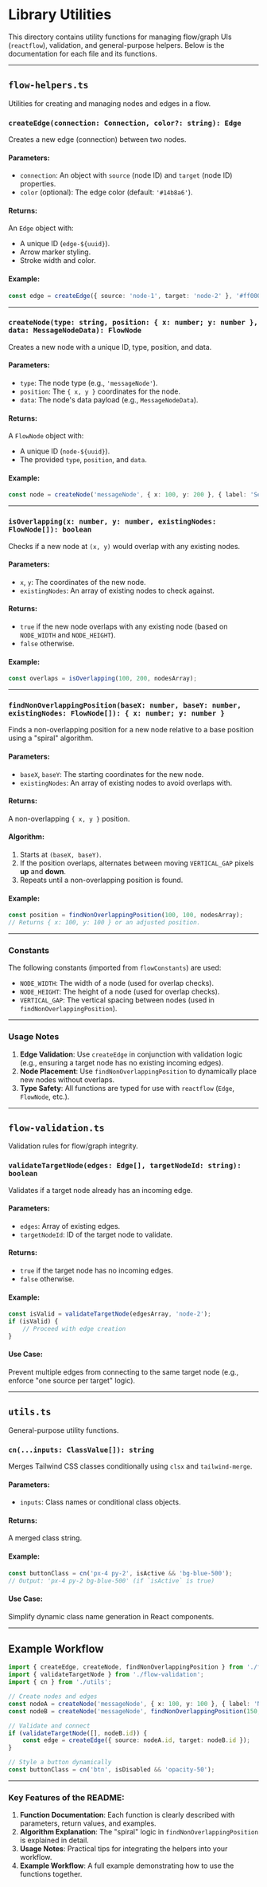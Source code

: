 # Library Utilities

This directory contains utility functions for managing flow/graph UIs (`reactflow`), validation, and general-purpose helpers. Below is the documentation for each file and its functions.

---

## `flow-helpers.ts`
Utilities for creating and managing nodes and edges in a flow.

### `createEdge(connection: Connection, color?: string): Edge`
Creates a new edge (connection) between two nodes.

#### Parameters:
- `connection`: An object with `source` (node ID) and `target` (node ID) properties.
- `color` (optional): The edge color (default: `'#14b8a6'`).

#### Returns:
An `Edge` object with:
- A unique ID (`edge-${uuid}`).
- Arrow marker styling.
- Stroke width and color.

#### Example:
```typescript
const edge = createEdge({ source: 'node-1', target: 'node-2' }, '#ff0000');
```

---

### `createNode(type: string, position: { x: number; y: number }, data: MessageNodeData): FlowNode`
Creates a new node with a unique ID, type, position, and data.

#### Parameters:
- `type`: The node type (e.g., `'messageNode'`).
- `position`: The `{ x, y }` coordinates for the node.
- `data`: The node's data payload (e.g., `MessageNodeData`).

#### Returns:
A `FlowNode` object with:
- A unique ID (`node-${uuid}`).
- The provided `type`, `position`, and `data`.

#### Example:
```typescript
const node = createNode('messageNode', { x: 100, y: 200 }, { label: 'Send Message', text: 'Hello!' });
```

---

### `isOverlapping(x: number, y: number, existingNodes: FlowNode[]): boolean`
Checks if a new node at `(x, y)` would overlap with any existing nodes.

#### Parameters:
- `x`, `y`: The coordinates of the new node.
- `existingNodes`: An array of existing nodes to check against.

#### Returns:
- `true` if the new node overlaps with any existing node (based on `NODE_WIDTH` and `NODE_HEIGHT`).
- `false` otherwise.

#### Example:
```typescript
const overlaps = isOverlapping(100, 200, nodesArray);
```

---

### `findNonOverlappingPosition(baseX: number, baseY: number, existingNodes: FlowNode[]): { x: number; y: number }`
Finds a non-overlapping position for a new node relative to a base position using a "spiral" algorithm.

#### Parameters:
- `baseX`, `baseY`: The starting coordinates for the new node.
- `existingNodes`: An array of existing nodes to avoid overlaps with.

#### Returns:
A non-overlapping `{ x, y }` position.

#### Algorithm:
1. Starts at `(baseX, baseY)`.
2. If the position overlaps, alternates between moving `VERTICAL_GAP` pixels **up** and **down**.
3. Repeats until a non-overlapping position is found.

#### Example:
```typescript
const position = findNonOverlappingPosition(100, 100, nodesArray);
// Returns { x: 100, y: 100 } or an adjusted position.
```

---

### Constants
The following constants (imported from `flowConstants`) are used:
- `NODE_WIDTH`: The width of a node (used for overlap checks).
- `NODE_HEIGHT`: The height of a node (used for overlap checks).
- `VERTICAL_GAP`: The vertical spacing between nodes (used in `findNonOverlappingPosition`).

---

### Usage Notes
1. **Edge Validation**: Use `createEdge` in conjunction with validation logic (e.g., ensuring a target node has no existing incoming edges).
2. **Node Placement**: Use `findNonOverlappingPosition` to dynamically place new nodes without overlaps.
3. **Type Safety**: All functions are typed for use with `reactflow` (`Edge`, `FlowNode`, etc.).

---

## `flow-validation.ts`
Validation rules for flow/graph integrity.

### `validateTargetNode(edges: Edge[], targetNodeId: string): boolean`
Validates if a target node already has an incoming edge.

#### Parameters:
- `edges`: Array of existing edges.
- `targetNodeId`: ID of the target node to validate.

#### Returns:
- `true` if the target node has no incoming edges.
- `false` otherwise.

#### Example:
```typescript
const isValid = validateTargetNode(edgesArray, 'node-2');
if (isValid) {
    // Proceed with edge creation
}
```

#### Use Case:
Prevent multiple edges from connecting to the same target node (e.g., enforce "one source per target" logic).

---

## `utils.ts`
General-purpose utility functions.

### `cn(...inputs: ClassValue[]): string`
Merges Tailwind CSS classes conditionally using `clsx` and `tailwind-merge`.

#### Parameters:
- `inputs`: Class names or conditional class objects.

#### Returns:
A merged class string.

#### Example:
```typescript
const buttonClass = cn('px-4 py-2', isActive && 'bg-blue-500');
// Output: 'px-4 py-2 bg-blue-500' (if `isActive` is true)
```

#### Use Case:
Simplify dynamic class name generation in React components.

---

## Example Workflow
```typescript
import { createEdge, createNode, findNonOverlappingPosition } from './flow-helpers';
import { validateTargetNode } from './flow-validation';
import { cn } from './utils';

// Create nodes and edges
const nodeA = createNode('messageNode', { x: 100, y: 100 }, { label: 'Node A' });
const nodeB = createNode('messageNode', findNonOverlappingPosition(150, 100, [nodeA]), { label: 'Node B' });

// Validate and connect
if (validateTargetNode([], nodeB.id)) {
    const edge = createEdge({ source: nodeA.id, target: nodeB.id });
}

// Style a button dynamically
const buttonClass = cn('btn', isDisabled && 'opacity-50');
```

---

### Key Features of the README:
1. **Function Documentation**: Each function is clearly described with parameters, return values, and examples.
2. **Algorithm Explanation**: The "spiral" logic in `findNonOverlappingPosition` is explained in detail.
3. **Usage Notes**: Practical tips for integrating the helpers into your workflow.
4. **Example Workflow**: A full example demonstrating how to use the functions together.